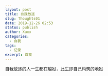 ```yaml
---
layout: post
title: 自我放逐
slug: Thoughts01
date: 2019-12-26 02:53
status: publish
author: Xuxx
categories: 
  - 自我
tags: 
  - 记录
excerpt: 自我
---
```

自我放逐的人一生都在越狱，此生即自己构筑的地狱 

